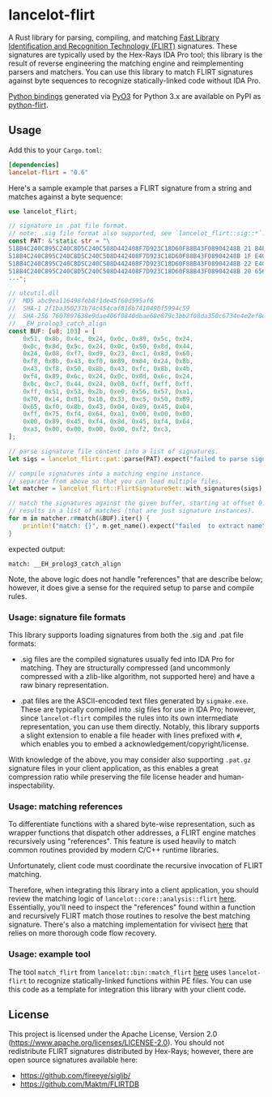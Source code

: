 # lancelot-flirt

A Rust library for parsing, compiling, and matching [Fast Library Identification and Recognition Technology (FLIRT)](https://hex-rays.com/products/ida/tech/flirt/in_depth/) signatures. These signatures are typically used by the Hex-Rays IDA Pro tool; this library is the result of reverse engineering the matching engine and reimplementing parsers and matchers. You can use this library to match FLIRT signatures against byte sequences to recognize statically-linked code without IDA Pro.

[Python bindings](https://github.com/williballenthin/lancelot/tree/master/pyflirt) generated via
[PyO3](https://github.com/PyO3/pyo3) for Python 3.x are available on PyPI as
[python-flirt](https://pypi.org/project/python-flirt/).

## Usage

Add this to your `Cargo.toml`:

```toml
[dependencies]
lancelot-flirt = "0.6"
```

Here's a sample example that parses a FLIRT signature from a string and matches against a byte sequence:

```rust
use lancelot_flirt;

// signature in .pat file format.
// note: .sig file format also supported, see `lancelot_flirt::sig::*`.
const PAT: &'static str = "\
518B4C240C895C240C8D5C240C508D442408F7D923C18D60F88B43F08904248B 21 B4FE 006E :0000 __EH_prolog3_GS_align ^0041 ___security_cookie ........33C5508941FC8B4DF0895DF08B4304894504FF75F464A1000000008945F48D45F464A300000000F2C3
518B4C240C895C240C8D5C240C508D442408F7D923C18D60F88B43F08904248B 1F E4CF 0063 :0000 __EH_prolog3_align ^003F ___security_cookie ........33C5508B4304894504FF75F464A1000000008945F48D45F464A300000000F2C3
518B4C240C895C240C8D5C240C508D442408F7D923C18D60F88B43F08904248B 22 E4CE 006F :0000 __EH_prolog3_catch_GS_align ^0042 ___security_cookie ........33C5508941FC8B4DF08965F08B4304894504FF75F464A1000000008945F48D45F464A300000000F2C3
518B4C240C895C240C8D5C240C508D442408F7D923C18D60F88B43F08904248B 20 6562 0067 :0000 __EH_prolog3_catch_align ^0040 ___security_cookie ........33C5508965F08B4304894504FF75F464A1000000008945F48D45F464A300000000F2C3
---";

// utcutil.dll
//  MD5 abc9ea116498feb8f1de45f60d595af6
//  SHA-1 2f1ba350237b74c454caf816b7410490f5994c59
//  SHA-256 7607897638e9dae406f0840dbae68e879c3bb2f08da350c6734e4e2ef8d61ac2
// __EH_prolog3_catch_align
const BUF: [u8; 103] = [
    0x51, 0x8b, 0x4c, 0x24, 0x0c, 0x89, 0x5c, 0x24,
    0x0c, 0x8d, 0x5c, 0x24, 0x0c, 0x50, 0x8d, 0x44,
    0x24, 0x08, 0xf7, 0xd9, 0x23, 0xc1, 0x8d, 0x60,
    0xf8, 0x8b, 0x43, 0xf0, 0x89, 0x04, 0x24, 0x8b,
    0x43, 0xf8, 0x50, 0x8b, 0x43, 0xfc, 0x8b, 0x4b,
    0xf4, 0x89, 0x6c, 0x24, 0x0c, 0x8d, 0x6c, 0x24,
    0x0c, 0xc7, 0x44, 0x24, 0x08, 0xff, 0xff, 0xff,
    0xff, 0x51, 0x53, 0x2b, 0xe0, 0x56, 0x57, 0xa1,
    0x70, 0x14, 0x01, 0x10, 0x33, 0xc5, 0x50, 0x89,
    0x65, 0xf0, 0x8b, 0x43, 0x04, 0x89, 0x45, 0x04,
    0xff, 0x75, 0xf4, 0x64, 0xa1, 0x00, 0x00, 0x00,
    0x00, 0x89, 0x45, 0xf4, 0x8d, 0x45, 0xf4, 0x64,
    0xa3, 0x00, 0x00, 0x00, 0x00, 0xf2, 0xc3,
];

// parse signature file content into a list of signatures.
let sigs = lancelot_flirt::pat::parse(PAT).expect("failed to parse signatures");

// compile signatures into a matching engine instance.
// separate from above so that you can load multiple files.
let matcher = lancelot_flirt::FlirtSignatureSet::with_signatures(sigs);

// match the signatures against the given buffer, starting at offset 0.
// results in a list of matches (that are just signature instances).
for m in matcher.r#match(&BUF).iter() {
    println!("match: {}", m.get_name().expect("failed  to extract name"));
}
```

expected output:

```
match: __EH_prolog3_catch_align
```

Note, the above logic does not handle "references" that are describe below;
however, it does give a sense for the required setup to parse and compile rules.

### Usage: signature file formats

This library supports loading signatures from both the .sig and .pat file formats:

  - .sig files are the compiled signatures usually fed into IDA Pro for matching. They are structurally compressed (and uncommonly compressed with a zlib-like algorithm, not supported here) and have a raw binary representation.

  - .pat files are the ASCII-encoded text files generated by `sigmake.exe`. These are typically compiled into .sig files for use in IDA Pro; however, since `lancelot-flirt` compiles the rules into its own intermediate representation, you can use them directly. Notably, this library supports a slight extension to enable a file header with lines prefixed with `#`, which enables you to embed a acknowledgement/copyright/license.

With knowledge of the above, you may consider also supporting `.pat.gz` signature files in your client application, as this enables a great compression ratio while preserving the file license header and human-inspectability.

### Usage: matching references

To differentiate functions with a shared byte-wise representation, such as wrapper functions that dispatch other addresses, a FLIRT engine matches recursively using "references".
This feature is used heavily to match common routines provided by modern C/C++ runtime libraries.

Unfortunately, client code must coordinate the recursive invocation of FLIRT matching.

Therefore, when integrating this library into a client application, you should review the matching logic of `lancelot::core::analysis::flirt` [here](https://github.com/williballenthin/lancelot/blob/master/core/src/analysis/flirt.rs).
Essentially, you'll need to inspect the "references" found within a function and recursively FLIRT match those routines to resolve the best matching signature.
There's also a matching implementation for vivisect [here](https://github.com/williballenthin/viv-utils/blob/master/viv_utils/flirt.py) that relies on more thorough code flow recovery.


### Usage: example tool

The tool `match_flirt` from `lancelot::bin::match_flirt` [here](https://github.com/williballenthin/lancelot/blob/master/bin/src/bin/match_flirt.rs) uses `lancelot-flirt` to recognize statically-linked functions within PE files.
You can use this code as a template for integration this library with your client code.

## License

This project is licensed under the Apache License, Version 2.0 (https://www.apache.org/licenses/LICENSE-2.0).
You should not redistribute FLIRT signatures distributed by Hex-Rays; however, there are open source signatures available here:

  - https://github.com/fireeye/siglib/
  - https://github.com/Maktm/FLIRTDB
